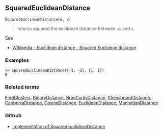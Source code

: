 ## SquaredEuclideanDistance

```
SquaredEuclideanDistance(u, v)
```

> returns squared the euclidean distance between `u$` and `v`.


See
* [Wikipedia - Euclidean distance - Squared Euclidean distance](https://en.wikipedia.org/wiki/Euclidean_distance#Squared_Euclidean_distance)

### Examples

```
>> SquaredEuclideanDistance({-1, -1}, {1, 1})
8
```

### Related terms 
[FindClusters](FindClusters.md), [BinaryDistance](BinaryDistance.md), [BrayCurtisDistance](BrayCurtisDistance.md), [ChessboardDistance](ChessboardDistance.md), [CanberraDistance](CanberraDistance.md), [CosineDistance](CosineDistance.md), [EuclideanDistance](EuclideanDistance.md), [ManhattanDistance](ManhattanDistance.md)

### Github

* [Implementation of SquaredEuclideanDistance](https://github.com/axkr/symja_android_library/blob/master/symja_android_library/matheclipse-core/src/main/java/org/matheclipse/core/builtin/ClusteringFunctions.java#L534) 
